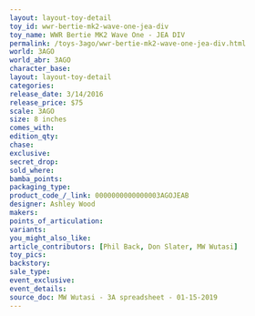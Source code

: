 ```yaml
---
layout: layout-toy-detail 
toy_id: wwr-bertie-mk2-wave-one-jea-div
toy_name: WWR Bertie MK2 Wave One - JEA DIV
permalink: /toys-3ago/wwr-bertie-mk2-wave-one-jea-div.html
world: 3AGO
world_abr: 3AGO
character_base: 
layout: layout-toy-detail
categories: 
release_date: 3/14/2016
release_price: $75 
scale: 3AGO
size: 8 inches
comes_with: 
edition_qty: 
chase: 
exclusive: 
secret_drop: 
sold_where: 
bamba_points: 
packaging_type: 
product_code_/_link: 0000000000000003AGOJEAB
designer: Ashley Wood
makers: 
points_of_articulation: 
variants: 
you_might_also_like: 
article_contributors: [Phil Back, Don Slater, MW Wutasi]
toy_pics: 
backstory: 
sale_type: 
event_exclusive: 
event_details: 
source_doc: MW Wutasi - 3A spreadsheet - 01-15-2019
---
```


